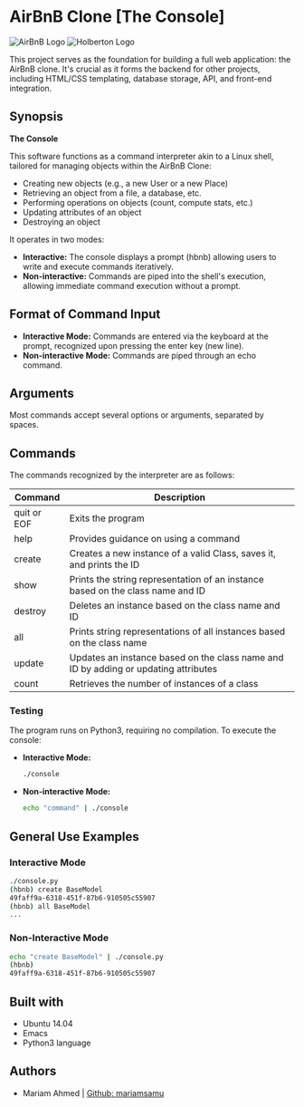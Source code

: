 # AirBnB Clone [The Console]

![AirBnB Logo](link_to_airbnb_logo) ![Holberton Logo](link_to_holberton_logo)

This project serves as the foundation for building a full web application: the AirBnB clone. It's crucial as it forms the backend for other projects, including HTML/CSS templating, database storage, API, and front-end integration.

## Synopsis

**The Console**

This software functions as a command interpreter akin to a Linux shell, tailored for managing objects within the AirBnB Clone:

- Creating new objects (e.g., a new User or a new Place)
- Retrieving an object from a file, a database, etc.
- Performing operations on objects (count, compute stats, etc.)
- Updating attributes of an object
- Destroying an object

It operates in two modes:

- **Interactive:** The console displays a prompt (hbnb) allowing users to write and execute commands iteratively.
- **Non-interactive:** Commands are piped into the shell's execution, allowing immediate command execution without a prompt.

## Format of Command Input

- **Interactive Mode:** Commands are entered via the keyboard at the prompt, recognized upon pressing the enter key (new line).
- **Non-interactive Mode:** Commands are piped through an echo command.

## Arguments

Most commands accept several options or arguments, separated by spaces.

## Commands

The commands recognized by the interpreter are as follows:

| Command | Description |
| ------- | ----------- |
| quit or EOF | Exits the program |
| help | Provides guidance on using a command |
| create | Creates a new instance of a valid Class, saves it, and prints the ID |
| show | Prints the string representation of an instance based on the class name and ID |
| destroy | Deletes an instance based on the class name and ID |
| all | Prints string representations of all instances based on the class name |
| update | Updates an instance based on the class name and ID by adding or updating attributes |
| count | Retrieves the number of instances of a class |


### Testing

The program runs on Python3, requiring no compilation. To execute the console:

- **Interactive Mode:**
  ```bash
  ./console
  ```
- **Non-interactive Mode:**
  ```bash
  echo "command" | ./console
  ```

## General Use Examples

### Interactive Mode

```bash
./console.py
(hbnb) create BaseModel
49faff9a-6318-451f-87b6-910505c55907
(hbnb) all BaseModel
...
```

### Non-Interactive Mode

```bash
echo "create BaseModel" | ./console.py
(hbnb)
49faff9a-6318-451f-87b6-910505c55907
```

## Built with

- Ubuntu 14.04
- Emacs
- Python3 language

## Authors

- Mariam Ahmed | [Github: mariamsamu ](https://github.com/mariamsamu)

